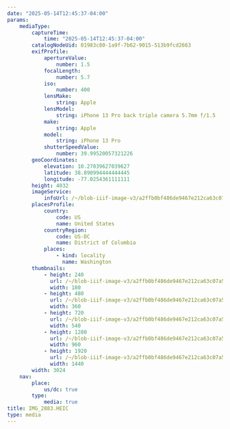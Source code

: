 ```yaml
---
date: "2025-05-14T12:45:37-04:00"
params:
    mediaType:
        captureTime:
            time: "2025-05-14T12:45:37-04:00"
        catalogNodeUid: 01983c80-1a9f-7b62-9015-513b9fcd2663
        exifProfile:
            apertureValue:
                number: 1.5
            focalLength:
                number: 5.7
            iso:
                number: 400
            lensMake:
                string: Apple
            lensModel:
                string: iPhone 13 Pro back triple camera 5.7mm f/1.5
            make:
                string: Apple
            model:
                string: iPhone 13 Pro
            shutterSpeedValue:
                number: 39.99520057321226
        geoCoordinates:
            elevation: 10.27039627039627
            latitude: 38.890994444444445
            longitude: -77.0254361111111
        height: 4032
        imageService:
            infoUrl: /~/blob-iiif-image-v3/a2ffb0bf486de9467e212ca63c07a54a89284bd305e0010ac67e5adb565c9455/info.json
        placesProfile:
            country:
                code: US
                name: United States
            countryRegion:
                code: US-DC
                name: District of Columbia
            places:
                - kind: locality
                  name: Washington
        thumbnails:
            - height: 240
              url: /~/blob-iiif-image-v3/a2ffb0bf486de9467e212ca63c07a54a89284bd305e0010ac67e5adb565c9455/full/180%2C240/0/default.jpg
              width: 180
            - height: 480
              url: /~/blob-iiif-image-v3/a2ffb0bf486de9467e212ca63c07a54a89284bd305e0010ac67e5adb565c9455/full/360%2C480/0/default.jpg
              width: 360
            - height: 720
              url: /~/blob-iiif-image-v3/a2ffb0bf486de9467e212ca63c07a54a89284bd305e0010ac67e5adb565c9455/full/540%2C720/0/default.jpg
              width: 540
            - height: 1280
              url: /~/blob-iiif-image-v3/a2ffb0bf486de9467e212ca63c07a54a89284bd305e0010ac67e5adb565c9455/full/960%2C1280/0/default.jpg
              width: 960
            - height: 1920
              url: /~/blob-iiif-image-v3/a2ffb0bf486de9467e212ca63c07a54a89284bd305e0010ac67e5adb565c9455/full/1440%2C1920/0/default.jpg
              width: 1440
        width: 3024
    nav:
        place:
            us/dc: true
        type:
            media: true
title: IMG_2883.HEIC
type: media
---
```

